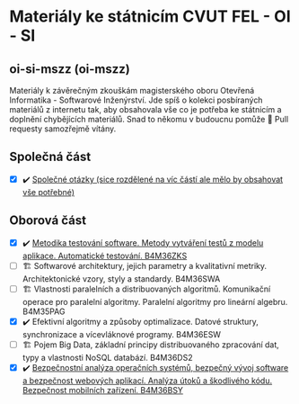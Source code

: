 # Materiály ke státnicím CVUT FEL - OI - SI
## oi-si-mszz (oi-mszz)
Materiály k závěrečným zkouškám magisterského oboru Otevřená Informatika - Softwarové Inženýrství. Jde spíš o kolekci posbíraných materiálů z internetu tak, aby obsahovala vše co je potřeba ke státnicím a doplnění chybějících materiálů. Snad to někomu v budoucnu pomůže 🙂 Pull requesty samozřejmě vítány.


## Společná část
- [x] ✔️ [Společné otázky (sice rozdělené na víc částí ale mělo by obsahovat vše potřebné)](https://github.com/mychalvlcek/cvut-oi-mssz)

## Oborová část
- [x] ✔️ [Metodika testování software. Metody vytváření testů z modelu aplikace. Automatické testování. B4M36ZKS](https://github.com/draliii/oi-mszz)
- [ ] 🏗️ Softwarové architektury, jejich parametry a kvalitativní metriky. Architektonické vzory, styly a standardy. B4M36SWA
- [ ] 🏗️ Vlastnosti paralelních a distribuovaných algoritmů. Komunikační operace pro paralelní algoritmy. Paralelní algoritmy pro lineární algebru. B4M35PAG
- [X] ✔️ Efektivní algoritmy a způsoby optimalizace. Datové struktury, synchronizace a vícevláknové programy. B4M36ESW
- [ ] 🏗️ Pojem Big Data, základní principy distribuovaného zpracování dat, typy a vlastnosti NoSQL databází. B4M36DS2
- [x] ✔️ [Bezpečnostní analýza operačních systémů, bezpečný vývoj software a bezpečnost webových aplikací. Analýza útoků a škodlivého kódu. Bezpečnost mobilních zařízení. B4M36BSY](https://github.com/draliii/oi-mszz)
